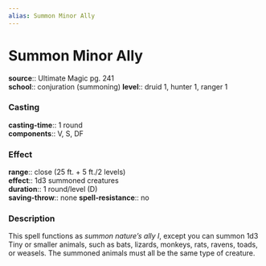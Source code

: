 ```yaml
---
alias: Summon Minor Ally
---
```


# Summon Minor Ally 

**source**:: Ultimate Magic pg. 241  
**school**:: conjuration (summoning)
**level**:: druid 1, hunter 1, ranger 1

### Casting 

**casting-time**:: 1 round  
**components**:: V, S, DF

### Effect 

**range**:: close (25 ft. + 5 ft./2 levels)  
**effect**:: 1d3 summoned creatures  
**duration**:: 1 round/level (D)  
**saving-throw**:: none
**spell-resistance**:: no

### Description 

This spell functions as *summon nature’s ally I*, except you can summon 1d3 Tiny or smaller animals, such as bats, lizards, monkeys, rats, ravens, toads, or weasels. The summoned animals must all be the same type of creature.
